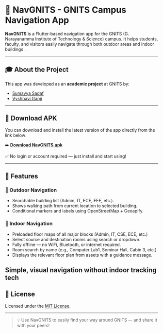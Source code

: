 # 🧭 NavGNITS - GNITS Campus Navigation App

**NavGNITS** is a Flutter-based navigation app for the GNITS (G. Narayanamma Institute of Technology & Science) campus. It helps students, faculty, and visitors easily navigate through both outdoor areas and indoor buildings .

---

## 🎓 About the Project

This app was developed as an **academic project** at GNITS by:

- [Sumayya Sadaf](https://github.com/Sumayya-sadaf)  
- [Vyshnavi Ganji](https://github.com/VyshnaviGanji)

---

## 📲 Download APK

You can download and install the latest version of the app directly from the link below:

➡️ **[Download NavGNITS.apk](https://github.com/Sumayya-sadaf/NavGNITS/releases/latest/download/NavGNITS.apk)**

✅ No login or account required — just install and start using!

---

## 🚀 Features

### 📍 Outdoor Navigation
- Searchable building list (Admin, IT, ECE, EEE, etc.).
- Shows walking path from current location to selected building.
- Conditional markers and labels using OpenStreetMap + Geoapify.

### 🏢 Indoor Navigation
- Preloaded floor maps of all major blocks (Admin, IT, CSE, ECE, etc.)
- Select source and destination rooms using search or dropdown.
- Fully offline — no WiFi, Bluetooth, or internet required.
- Room search by name (e.g., Computer Lab1, Seminar Hall, Cabin 3, etc.)
- Displays the relevant floor plan from assets with a guidance message.

Simple, visual navigation without indoor tracking tech
---

## 📄 License

Licensed under the [MIT License](https://github.com/Sumayya-sadaf/NavGNITS/blob/main/LICENSE).

---

> 💡 Use NavGNITS to easily find your way around GNITS — and share it with your peers!
